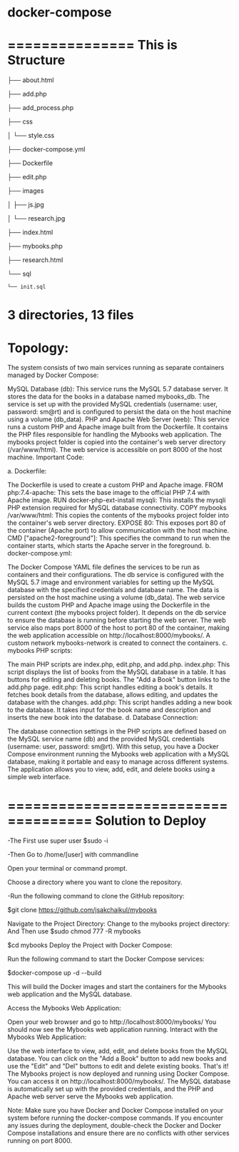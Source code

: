 # docker-compose
===============
This is Structure
===============
├── about.html

├── add.php

├── add_process.php

├── css

│         └── style.css

├── docker-compose.yml

├── Dockerfile

├── edit.php

├── images

│         ├── js.jpg

│         └── research.jpg

├── index.html

├── mybooks.php

├── research.html

└── sql

    └── init.sql


3 directories, 13 files
===============
Topology:
===============
The system consists of two main services running as separate containers managed by Docker Compose:

MySQL Database (db): This service runs the MySQL 5.7 database server. It stores the data for the books in a database named mybooks_db. The service is set up with the provided MySQL credentials (username: user, password: sm@rt) and is configured to persist the data on the host machine using a volume (db_data).
PHP and Apache Web Server (web): This service runs a custom PHP and Apache image built from the Dockerfile. It contains the PHP files responsible for handling the Mybooks web application. The mybooks project folder is copied into the container's web server directory (/var/www/html). The web service is accessible on port 8000 of the host machine.
Important Code:

a. Dockerfile:

The Dockerfile is used to create a custom PHP and Apache image.
FROM php:7.4-apache: This sets the base image to the official PHP 7.4 with Apache image.
RUN docker-php-ext-install mysqli: This installs the mysqli PHP extension required for MySQL database connectivity.
COPY mybooks /var/www/html: This copies the contents of the mybooks project folder into the container's web server directory.
EXPOSE 80: This exposes port 80 of the container (Apache port) to allow communication with the host machine.
CMD ["apache2-foreground"]: This specifies the command to run when the container starts, which starts the Apache server in the foreground.
b. docker-compose.yml:

The Docker Compose YAML file defines the services to be run as containers and their configurations.
The db service is configured with the MySQL 5.7 image and environment variables for setting up the MySQL database with the specified credentials and database name. The data is persisted on the host machine using a volume (db_data).
The web service builds the custom PHP and Apache image using the Dockerfile in the current context (the mybooks project folder). It depends on the db service to ensure the database is running before starting the web server.
The web service also maps port 8000 of the host to port 80 of the container, making the web application accessible on http://localhost:8000/mybooks/.
A custom network mybooks-network is created to connect the containers.
c. mybooks PHP scripts:

The main PHP scripts are index.php, edit.php, and add.php.
index.php: This script displays the list of books from the MySQL database in a table. It has buttons for editing and deleting books. The "Add a Book" button links to the add.php page.
edit.php: This script handles editing a book's details. It fetches book details from the database, allows editing, and updates the database with the changes.
add.php: This script handles adding a new book to the database. It takes input for the book name and description and inserts the new book into the database.
d. Database Connection:

The database connection settings in the PHP scripts are defined based on the MySQL service name (db) and the provided MySQL credentials (username: user, password: sm@rt).
With this setup, you have a Docker Compose environment running the Mybooks web application with a MySQL database, making it portable and easy to manage across different systems. The application allows you to view, add, edit, and delete books using a simple web interface.


====================================
Solution to Deploy
====================================
-The First use super user
$sudo -i

-Then Go to /home/[user] with commandline 

Open your terminal or command prompt.

Choose a directory where you want to clone the repository.

-Run the following command to clone the GitHub repository:

$git clone https://github.com/jsakchaikul/mybooks

Navigate to the Project Directory:
Change to the mybooks project directory:
And Then use
$sudo chmod 777 -R mybooks

$cd mybooks
Deploy the Project with Docker Compose:

Run the following command to start the Docker Compose services:

$docker-compose up -d --build

This will build the Docker images and start the containers for the Mybooks web application and the MySQL database.

Access the Mybooks Web Application:

Open your web browser and go to http://localhost:8000/mybooks/
You should now see the Mybooks web application running.
Interact with the Mybooks Web Application:

Use the web interface to view, add, edit, and delete books from the MySQL database.
You can click on the "Add a Book" button to add new books and use the "Edit" and "Del" buttons to edit and delete existing books.
That's it! The Mybooks project is now deployed and running using Docker Compose. You can access it on http://localhost:8000/mybooks/. The MySQL database is automatically set up with the provided credentials, and the PHP and Apache web server serve the Mybooks web application.

Note: Make sure you have Docker and Docker Compose installed on your system before running the docker-compose commands. If you encounter any issues during the deployment, double-check the Docker and Docker Compose installations and ensure there are no conflicts with other services running on port 8000.
